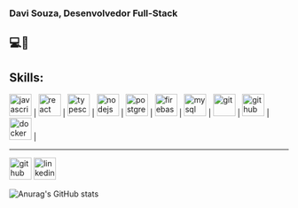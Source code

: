 <h3> Davi Souza, Desenvolvedor Full-Stack</h3>  <h2>💻📱</h2>

## Skills: 
<img src="https://cdn.jsdelivr.net/npm/simple-icons@3.0.1/icons/javascript.svg" alt='javascript' height='40'> | <img src="https://cdn.jsdelivr.net/npm/simple-icons@3.0.1/icons/react.svg" alt='react' height='40'> | <img src="https://cdn.jsdelivr.net/npm/simple-icons@3.0.1/icons/typescript.svg" alt='typescript' height='40'> | <img src="https://cdn.jsdelivr.net/npm/simple-icons@3.0.1/icons/hashnode.svg" alt='nodejs' height='40'> | <img src="https://cdn.jsdelivr.net/npm/simple-icons@3.0.1/icons/postgresql.svg" alt='postgres' height='40'> | <img src="https://cdn.jsdelivr.net/npm/simple-icons@3.0.1/icons/firebase.svg" alt='firebase' height='40'> | <img src="https://cdn.jsdelivr.net/npm/simple-icons@3.0.1/icons/mysql.svg" alt='mysql' height='40'> | <img src="https://cdn.jsdelivr.net/npm/simple-icons@3.0.1/icons/git.svg" alt='git' height='40'> | <img src="https://cdn.jsdelivr.net/npm/simple-icons@3.0.1/icons/github.svg" alt='github' height='40'> | <img src="https://cdn.jsdelivr.net/npm/simple-icons@3.0.1/icons/docker.svg" alt='docker' height='40'> | 

<hr>

[<img src='https://cdn.jsdelivr.net/npm/simple-icons@3.0.1/icons/github.svg' alt='github' height='40'>](https://github.com/davissbf)
[<img src='https://cdn.jsdelivr.net/npm/simple-icons@3.0.1/icons/linkedin.svg' alt='linkedin' height='40'>](https://www.linkedin.com/in/davi-souza-667497195/)  

![Anurag's GitHub stats](https://github-readme-stats.vercel.app/api?username=davissbf&show_icons=true&theme=dark)
